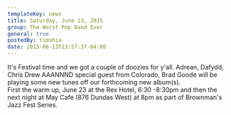 ```yaml
---
templateKey: news
title: Saturday, June 13, 2015
group: The Worst Pop Band Ever
general: true
postedBy: timshia
date: 2015-06-13T13:57:37-04:00
---
```

It's Festival time and we got a couple of doozies for y'all. Adrean, Dafydd, Chris Drew AAANNND special guest from Colorado, Brad Goode will be playing some new tunes off our forthcoming new album(s).   
First the warm up, June 23 at the Rex Hotel, 6:30 -8:30pm and then the next night at May Cafe (876 Dundas West) at 8pm as part of Brownman's Jazz Fest Series.